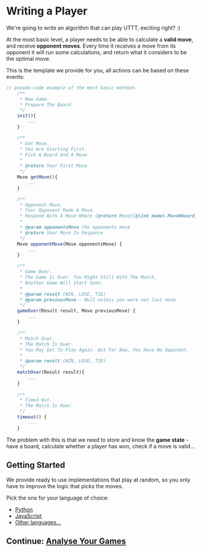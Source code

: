 # Writing a Player

We're going to write an algorithm that can play UTTT, exciting right? :)

At the most basic level, a player needs to be able to calculate a **valid move**, and receive **opponent moves**. Every time it receives a move from its opponent it will run some calculations, and return what it considers to be the optimal move.

This is the template we provide for you, all actions can be based on these events:

```js
// pseudo-code example of the most basic methods
    /**
     * New Game.
     * Prepare The Board.
     */
    init(){
        ...
    }

    /**
     * Get Move.
     * You Are Starting First.
     * Pick A Board And A Move.
     *
     * @return Your First Move
     */
    Move getMove(){
        ...
    }

    /**
     * Opponent Move.
     * Your Opponent Made A Move.
     * Respond With A Move Where {@return Move}{@link model.Move#board} Matches {@param opponentsMove}.{@link model.Move#board}
     *
     * @param opponentsMove the opponents move
     * @return Your Move In Response
     */
    Move opponentMove(Move opponentsMove) {
        ...
    }

    /**
     * Game Over.
     * The Game Is Over. You Might Still With The Match.
     * Another Game Will Start Soon.
     *
     * @param result (WIN, LOSE, TIE)
     * @param previousMove - Null unless you were not last move
     */
    gameOver(Result result, Move previousMove) {
        ...
    }

    /**
     * Match Over.
     * The Match Is Over.
     * You May Get To Play Again. But For Now, You Have No Opponent.
     *
     * @param result (WIN, LOSE, TIE)
     */
    matchOver(Result result){
        ...
    }
    
    /**
     * Timed Out.
     * The Match Is Over.
     */
    timeout() {
        ...
    }
```

The problem with this is that we need to store and know the **game state** - have a board, calculate whether a player has won, check if a move is valid...

## Getting Started

We provide ready to use implementations that play at random, so you only have to improve the logic that picks the moves.

Pick the one for your language of choice:

* [Python](./python.md)
* [JavaScript](./javascript.md)
* [Other languages...](./other_languages.md)

## Continue: [Analyse Your Games](analyse_games.md)
